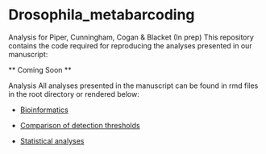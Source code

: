 # Drosophila_metabarcoding

Analysis for Piper, Cunningham, Cogan & Blacket (In prep)
This repository contains the code required for reproducing the analyses presented in our manuscript:

** Coming Soon **

Analysis
All analyses presented in the manuscript can be found in rmd files in the root directory or rendered below:

-   [Bioinformatics](https://alexpiper.github.io/Drosophila_metabarcoding/bioinformatics.html)

-   [Comparison of detection thresholds](https://alexpiper.github.io/Drosophila_metabarcoding/index_switching.html)

-   [Statistical analyses](https://alexpiper.github.io/Drosophila_metabarcoding/statistics.html)

